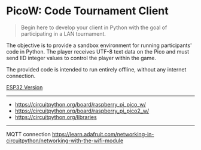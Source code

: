 # PicoW: Code Tournament Client

> Begin here to develop your client in Python with the goal of participating in a LAN tournament.

The objective is to provide a sandbox environment for running participants' code in Python.
The player receives UTF-8 text data on the Pico and must send IID integer values to control the player within the game.

The provided code is intended to run entirely offline, without any internet connection.

[ESP32 Version](https://github.com/EloiStree/2026_01_01_ESP32_CodeTournamentClient)

-----

- https://circuitpython.org/board/raspberry_pi_pico_w/
- https://circuitpython.org/board/raspberry_pi_pico2_w/
- https://circuitpython.org/libraries

--------

MQTT connection https://learn.adafruit.com/networking-in-circuitpython/networking-with-the-wifi-module
